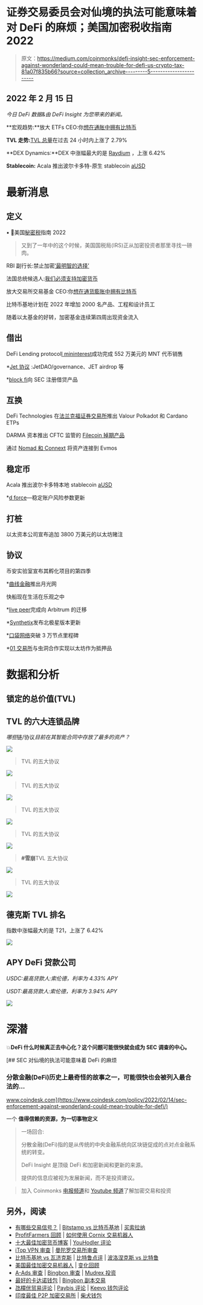 # 证券交易委员会对仙境的执法可能意味着对 DeFi 的麻烦；美国加密税收指南 2022

> 原文：<https://medium.com/coinmonks/defi-insight-sec-enforcement-against-wonderland-could-mean-trouble-for-defi-us-crypto-tax-81a07f835b66?source=collection_archive---------5----------------------->

## 2022 年 2 月 15 日

*今日 DeFi 数据&由 DeFi Insight 为您带来的新闻。*

**宏观趋势:**放大 ETFs CEO:你[想在通胀中拥有比特币](https://blockworks.co/amplify-etfs-ceo-you-want-to-own-bitcoin-amid-inflation/)

**TVL 走势:**[TVL 总量](https://defillama.com/)在过去 24 小时内上涨了 2.79%

**DEX Dynamics:**DEX 中涨幅最大的是 [Raydium](https://defillama.com/protocol/raydium) ，上涨 6.42%

**Stablecoin:** Acala 推出波尔卡多特-原生 stablecoin [aUSD](/acalanetwork/acala-launches-polkadots-native-stablecoin-ausd-a-decentralized-multi-collateral-stable-1b2efd029326)

# 最新消息

## 定义

▪ 🔔美国[秘密税](https://www.coindesk.com/learn/us-crypto-tax-guide-2022/)指南 2022

> 又到了一年中的这个时候，美国国税局(IRS)正从加密投资者那里寻找一磅肉。

RBI 副行长:禁止加密[‘最明智的选择’](https://cointelegraph.com/news/rbi-deputy-governor-banning-crypto-most-advisable-choice)

法国总统候选人:[我们必须支持加密货币](https://twitter.com/ZemmourEric/status/1493340014431944704)

放大交易所交易基金 CEO:你[想在通货膨胀中拥有比特币](https://blockworks.co/amplify-etfs-ceo-you-want-to-own-bitcoin-amid-inflation/)

比特币基地计划在 2022 年增加 2000 名产品、工程和设计员工

随着以太基金的好转，加密基金连续第四周出现资金流入

## 借出

DeFi Lending protocol[l mininterest](https://www.thestreet.com/press-releases/defi-lending-protocol-minterest-closes-successful-5-52m-sale-of-mnt-token-15909742)成功完成 552 万美元的 MNT 代币销售

*[Jet 协议](https://twitter.com/JetProtocol/status/1493231491945488388) :JetDAO/governance、JET airdrop 等

*[block fi](https://www.coindesk.com/business/2022/02/14/blockfi-moves-to-register-securities-product-with-sec/)向 SEC 注册借贷产品

## 互换

DeFi Technologies 在[法兰克福证券交易所](https://www.prnewswire.com/news-releases/defi-technologies-launches-valour-polkadot-and-cardano-etps-on-the-frankfurt-stock-exchange-301481449.html)推出 Valour Polkadot 和 Cardano ETPs

DARMA 资本推出 CFTC 监管的 [Filecoin 掉期产品](https://www.coindesk.com/business/2022/02/14/darma-capital-unveils-cftc-regulated-filecoin-swap-product/)

通过 [Nomad 和 Connext](https://evmos.blog/bridging-assets-to-evmos-with-nomad-and-connext-e8ec182145d5) 将资产连接到 Evmos

## 稳定币

Acala 推出波尔卡多特本地 stablecoin [aUSD](/acalanetwork/acala-launches-polkadots-native-stablecoin-ausd-a-decentralized-multi-collateral-stable-1b2efd029326)

*[d force](https://twitter.com/dForcenet/status/1493463852033265669?s=20&t=fcuxCKPxteci8uT1aMVNHg)—稳定账户风险参数更新

## 打桩

以太资本公司宣布追加 3800 万美元的以太坊赌注

## 协议

币安实验室宣布其孵化项目的第四季

*[曲线金融](https://twitter.com/CurveFinance/status/1493189161473486849)推出月光网

快船现在生活在乐观之中

*[live peer](https://www.binance.com/en/news/flash/6977156)完成向 Arbitrum 的迁移

*[Synthetix](https://blog.synthetix.io/the-polaris-release/)发布北极星版本更新

*[口袋网络](https://twitter.com/POKTnetwork/status/1493266818584227859)突破 3 万节点里程碑

*[01 交易所](https://01exchange.medium.com/01-exchange-implements-ethereum-as-collateral-7442658e6176)与虫洞合作实现以太坊作为抵押品

# 数据和分析

## 锁定的总价值(TVL)

## TVL 的六大连锁品牌

*哪些*链/协议*目前在其智能合同中存放了最多的资产？*

![](img/85c8ad81625d8432e13ce7d09f3e0dd0.png)

> TVL 的五大协议

![](img/9104fef5fe65aee1b2d28e699955d422.png)

> TVL 的五大协议

![](img/07d20a0b7568c8eb5d03138b9194f7f1.png)

> TVL 的五大协议

![](img/4fcf9586bf7924fdd93b33c08f66c9ea.png)

> TVL 的五大协议

![](img/87e2a949fbec978cd238e15da00d9292.png)

> **#雪崩**TVL 五大协议

![](img/033fdc49b3e5411dd54468cd247cded4.png)

> TVL 的五大协议

![](img/e8f1e5308e16c3bb59ecf485632b68cc.png)

## 德克斯 TVL 排名

指数中涨幅最大的是 T21，上涨了 6.42%

![](img/ebfd163c4ce3a1c33db61e1d1f55dab2.png)

## APY DeFi 贷款公司

*USDC:最高贷款人:索伦德，利率为 4.33% APY*

*USDT:最高贷款人:索伦德，利率为 3.94% APY*

![](img/fbb6de4b320135c899410c6fbf66c71c.png)

# 深潜

💥**DeFi 什么时候真正去中心化？这个问题可能很快就会成为 SEC 调查的中心。**

[](https://www.coindesk.com/policy/2022/02/14/sec-enforcement-against-wonderland-could-mean-trouble-for-defi/) [## SEC 对仙境的执法可能意味着 DeFi 的麻烦

### 分散金融(DeFi)历史上最奇怪的故事之一，可能很快也会被列入最合法的…

www.coindesk.com](https://www.coindesk.com/policy/2022/02/14/sec-enforcement-against-wonderland-could-mean-trouble-for-defi/) 

一个 **值得信赖的资源，为一切事物定义**

> 一场回合:
> 
> 分散金融(DeFi)指的是从传统的中央金融系统向区块链促成的点对点金融系统的转变。
> 
> DeFi Insight 是顶级 DeFi 和加密新闻和更新的来源。
> 
> 提供的信息应被视为发展新闻，而不是投资建议。

> 加入 Coinmonks [电报频道](https://t.me/coincodecap)和 [Youtube 频道](https://www.youtube.com/c/coinmonks/videos)了解加密交易和投资

## 另外，阅读

*   [有哪些交易信号？](https://coincodecap.com/trading-signal) | [Bitstamp vs 比特币基地](https://coincodecap.com/bitstamp-coinbase) | [买索拉纳](https://coincodecap.com/buy-solana)
*   [ProfitFarmers 回顾](https://coincodecap.com/profitfarmers-review) | [如何使用 Cornix 交易机器人](https://coincodecap.com/cornix-trading-bot)
*   [十大最佳加密货币博客](https://coincodecap.com/best-cryptocurrency-blogs) | [YouHodler 评论](https://coincodecap.com/youhodler-review)
*   [iTop VPN 审查](https://coincodecap.com/itop-vpn-review) | [曼陀罗交易所审查](https://coincodecap.com/mandala-exchange-review)
*   [比特币基地 vs 瓦济克斯](https://coincodecap.com/coinbase-vs-wazirx) | [比特鲁点评](https://coincodecap.com/bitrue-review) | [波洛涅克斯 vs 比特鲁](https://coincodecap.com/poloniex-vs-bittrex)
*   [美国最佳加密交易机器人](https://coincodecap.com/crypto-trading-bots-in-the-us) | [变化回顾](https://coincodecap.com/changelly-review)
*   [A-Ads 审查](https://coincodecap.com/a-ads-review) | [Bingbon 审查](https://coincodecap.com/bingbon-review) | [Mudrex 投资](https://coincodecap.com/mudrex-invest-review-the-best-way-to-invest-in-crypto)
*   [最好的卡达诺钱包](https://coincodecap.com/best-cardano-wallets) | [Bingbon 副本交易](https://coincodecap.com/bingbon-copy-trading)
*   [氹欞侊贸易评论](https://coincodecap.com/anny-trade-review) | [Paybis 评论](https://coincodecap.com/paybis-review) | [Keevo 钱包评论](https://coincodecap.com/keevo-wallet-review)
*   [印度最佳 P2P 加密交易所](https://coincodecap.com/p2p-crypto-exchanges-in-india) | [柴犬钱包](https://coincodecap.com/baby-shiba-inu-wallets)